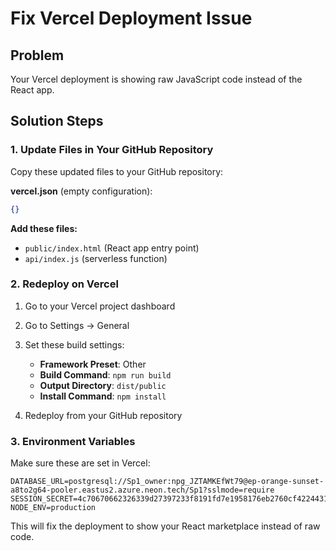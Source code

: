 # Fix Vercel Deployment Issue

## Problem
Your Vercel deployment is showing raw JavaScript code instead of the React app.

## Solution Steps

### 1. Update Files in Your GitHub Repository

Copy these updated files to your GitHub repository:

**vercel.json** (empty configuration):
```json
{}
```

**Add these files:**
- `public/index.html` (React app entry point)
- `api/index.js` (serverless function)

### 2. Redeploy on Vercel

1. Go to your Vercel project dashboard
2. Go to Settings → General
3. Set these build settings:
   - **Framework Preset**: Other
   - **Build Command**: `npm run build`
   - **Output Directory**: `dist/public`
   - **Install Command**: `npm install`

4. Redeploy from your GitHub repository

### 3. Environment Variables
Make sure these are set in Vercel:
```
DATABASE_URL=postgresql://Sp1_owner:npg_JZTAMKEfWt79@ep-orange-sunset-a8to2g64-pooler.eastus2.azure.neon.tech/Sp1?sslmode=require
SESSION_SECRET=4c70670662326339d27397233f8191fd7e1958176eb2760cf42244311f68e640
NODE_ENV=production
```

This will fix the deployment to show your React marketplace instead of raw code.